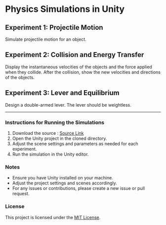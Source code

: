 # Physics Simulations in Unity

## Experiment 1: Projectile Motion

Simulate projectile motion for an object.

## Experiment 2: Collision and Energy Transfer

Display the instantaneous velocities of the objects and the force applied when they collide. After the collision, show the new velocities and directions of the objects.

## Experiment 3: Lever and Equilibrium

Design a double-armed lever. The lever should be weightless.


---

### Instructions for Running the Simulations

1. Download the source : [Source Link](https://t.me/dystaSatriaFiles/12)
2. Open the Unity project in the cloned directory.
3. Adjust the scene settings and parameters as needed for each experiment.
4. Run the simulation in the Unity editor.

### Notes

- Ensure you have Unity installed on your machine.
- Adjust the project settings and scenes accordingly.
- For any issues or contributions, please create a new issue or pull request.

### License

This project is licensed under the [MIT License](https://github.com/dystaSatria/Unity-2D-Projects/blob/main/Physic%20Experiments/License.md).
